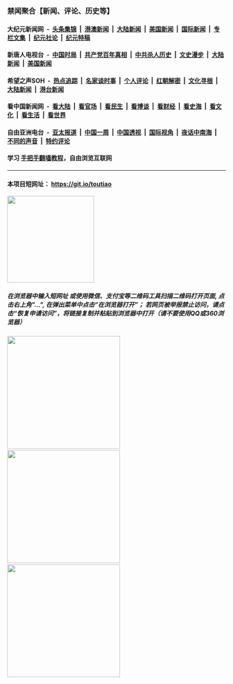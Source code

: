 ### 禁闻聚合【新闻、评论、历史等】

#### 大纪元新闻网 &nbsp;-&nbsp; [头条集锦](indexes/E头条集锦.md?t=02111433) &nbsp;|&nbsp; [港澳新闻](indexes/E港澳新闻.md?t=02111433)  &nbsp;|&nbsp; [大陆新闻](indexes/E大陆新闻.md?t=02111433) &nbsp;|&nbsp; [美国新闻](indexes/E美国新闻.md?t=02111433) &nbsp;|&nbsp; [国际新闻](indexes/E国际新闻.md?t=02111433) &nbsp;|&nbsp; [专栏文集](indexes/E专栏文集.md?t=02111433) &nbsp;|&nbsp; [纪元社论](indexes/E纪元社论.md?t=02111433) &nbsp;|&nbsp; [纪元特稿](indexes/E纪元特稿.md?t=02111433) 

#### 新唐人电视台 &nbsp;-&nbsp; [中国时局](indexes/N中国时局.md?t=02111433) &nbsp;|&nbsp; [共产党百年真相](indexes/N共产党百年真相.md?t=02111433) &nbsp;|&nbsp; [中共杀人历史](indexes/N中共杀人历史.md?t=02111433) &nbsp;|&nbsp; [文史漫步](indexes/N文史漫步.md?t=02111433) &nbsp;|&nbsp; [大陆新闻](indexes/N大陆新闻.md?t=02111433) &nbsp;|&nbsp; [美国新闻](indexes/N美国新闻.md?t=02111433)

#### 希望之声SOH &nbsp;-&nbsp; [热点追踪](indexes/H热点追踪.md?t=02111433) &nbsp;|&nbsp; [名家谈时事](indexes/H名家谈时事.md?t=02111433) &nbsp;|&nbsp; [个人评论](indexes/H个人评论.md?t=02111433)  &nbsp;|&nbsp; [红朝解密](indexes/H红朝解密.md?t=02111433) &nbsp;|&nbsp; [文化寻根](indexes/H文化寻根.md?t=02111433) &nbsp;|&nbsp; [大陆新闻](indexes/H大陆新闻.md?t=02111433) &nbsp;|&nbsp; [港台新闻](indexes/H港台新闻.md?t=02111433)

#### 看中国新闻网 &nbsp;-&nbsp; [看大陆](indexes/S看大陆.md?t=02111433) &nbsp;|&nbsp; [看官场](indexes/S看官场.md?t=02111433) &nbsp;|&nbsp; [看民生](indexes/S看民生.md?t=02111433)  &nbsp;|&nbsp; [看博谈](indexes/S看博谈.md?t=02111433) &nbsp;|&nbsp; [看财经](indexes/S看财经.md?t=02111433) &nbsp;|&nbsp; [看史海](indexes/S看史海.md?t=02111433) &nbsp;|&nbsp; [看文化](indexes/S看文化.md?t=02111433) &nbsp;|&nbsp; [看生活](indexes/S看生活.md?t=02111433) &nbsp;|&nbsp; [看世界](indexes/S看世界.md?t=02111433)

#### 自由亚洲电台 &nbsp;-&nbsp; [亚太报道](indexes/R亚太报道.md?t=02111433) &nbsp;|&nbsp; [中国一周](indexes/R中国一周.md?t=02111433) &nbsp;|&nbsp; [中国透视](indexes/R中国透视.md?t=02111433)  &nbsp;|&nbsp; [国际视角](indexes/R国际视角.md?t=02111433) &nbsp;|&nbsp; [夜话中南海](indexes/R夜话中南海.md?t=02111433) &nbsp;|&nbsp; [不同的声音](indexes/R不同的声音.md?t=02111433) &nbsp;|&nbsp; [特约评论](indexes/R特约评论.md?t=02111433)

#### 学习 [手把手翻墙教程](https://github.com/gfw-breaker/guides/wiki)，自由浏览互联网

----

#### 本项目短网址： https://git.io/toutiao
<img src="https://raw.githubusercontent.com/gfw-breaker/banned-news/master/scripts/img/qr.png" width="200px"/>  

##### 在浏览器中输入短网址 或使用微信、支付宝等二维码工具扫描二维码打开页面, 点击右上角"...", 在弹出菜单中点击“在浏览器打开”； 若网页被举报禁止访问，请点击“恢复申请访问”，将链接复制并粘贴到浏览器中打开（请不要使用QQ或360浏览器）

<img src="https://raw.githubusercontent.com/gfw-breaker/banned-news/master/scripts/img/1.png" width="260px"/> &nbsp; <img src="https://raw.githubusercontent.com/gfw-breaker/banned-news/master/scripts/img/2.png" width="260px"/> &nbsp; <img src="https://raw.githubusercontent.com/gfw-breaker/banned-news/master/scripts/img/3.png" width="260px"/>
